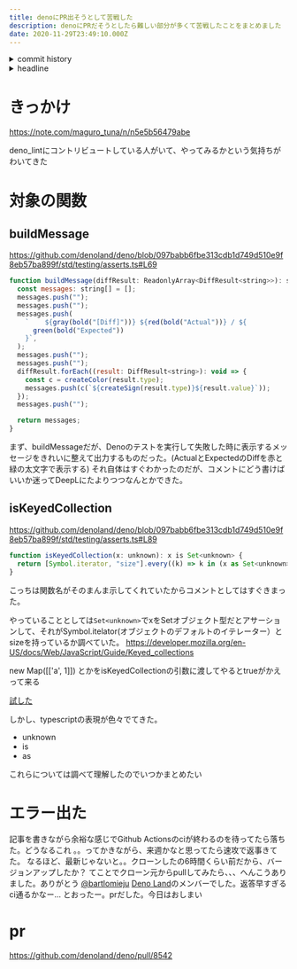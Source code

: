 ```yaml
---
title: denoにPR出そうとして苦戦した
description: denoにPRだそうとしたら難しい部分が多くて苦戦したことをまとめました
date: 2020-11-29T23:49:10.000Z
---
```

<!-- history area start -->
<details><summary>commit history</summary><div><ol>

</ol></div></details>
<!-- history area end -->
<!-- toc area start -->
<details><summary>headline</summary><div>

<!-- toc -->

- [きっかけ](#%E3%81%8D%E3%81%A3%E3%81%8B%E3%81%91)
- [対象の関数](#%E5%AF%BE%E8%B1%A1%E3%81%AE%E9%96%A2%E6%95%B0)
  * [buildMessage](#buildmessage)
  * [isKeyedCollection](#iskeyedcollection)
- [エラー出た](#%E3%82%A8%E3%83%A9%E3%83%BC%E5%87%BA%E3%81%9F)
- [pr](#pr)

<!-- tocstop -->

</div></details>

<!-- toc area end -->

# きっかけ
https://note.com/maguro_tuna/n/n5e5b56479abe

deno_lintにコントリビュートしている人がいて、やってみるかという気持ちがわいてきた

# 対象の関数
## buildMessage
https://github.com/denoland/deno/blob/097babb6fbe313cdb1d749d510e9f8eb57ba899f/std/testing/asserts.ts#L69

```javascript
function buildMessage(diffResult: ReadonlyArray<DiffResult<string>>): string[] {
  const messages: string[] = [];
  messages.push("");
  messages.push("");
  messages.push(
    `    ${gray(bold("[Diff]"))} ${red(bold("Actual"))} / ${
      green(bold("Expected"))
    }`,
  );
  messages.push("");
  messages.push("");
  diffResult.forEach((result: DiffResult<string>): void => {
    const c = createColor(result.type);
    messages.push(c(`${createSign(result.type)}${result.value}`));
  });
  messages.push("");

  return messages;
}
```

まず、buildMessageだが、Denoのテストを実行して失敗した時に表示するメッセージをきれいに整えて出力するものだった。(ActualとExpectedのDiffを赤と緑の太文字で表示する)
それ自体はすぐわかったのだが、コメントにどう書けばいいか迷ってDeepLにたよりつつなんとかできた。

## isKeyedCollection
https://github.com/denoland/deno/blob/097babb6fbe313cdb1d749d510e9f8eb57ba899f/std/testing/asserts.ts#L89

```javascript
function isKeyedCollection(x: unknown): x is Set<unknown> {
  return [Symbol.iterator, "size"].every((k) => k in (x as Set<unknown>));
}
```

こっちは関数名がそのまんま示してくれていたからコメントとしてはすぐきまった。

やっていることとしては`Set<unknown>`でxをSetオブジェクト型だとアサーションして、それがSymbol.itelator(オブジェクトのデフォルトのイテレーター）とsizeを持っているか調べていた。
https://developer.mozilla.org/en-US/docs/Web/JavaScript/Guide/Keyed_collections

new Map([['a', 1]]) とかをisKeyedCollectionの引数に渡してやるとtrueがかえって来る

[試した](https://www.typescriptlang.org/play?#code/PTAEHUFMBsGMHsC2lQBd5oBYoCoE8AHSAZVgCcBLA1UABWgEM8BzM+AVwDsATAGiwoBnUENANQAd0gAjQRVSQAUCEmYKsTKGYUAbpGF4OY0BoadYKdJMoL+gzAzIoz3UNEiPOofEVKVqAHSKymAAmkYI7NCuqGqcANag8ABmIjQUXrFOKBJMggBcISGgoAC0oACCoASMFmgY7p7ehCTkVOle4jUMdRLYTqCc8LEZzCZmoNJODPHFZZXVtZYYkAAeRJTInDQS8po+rf40gnjbDKv8LqD2jpbYoACqAEoAMsK7sUmxkGSCc+VVQQuaTwVb1UBrDYULY7PagbgUZLJH6QbYmJAECjuMigZEMVDsJzCFLNXxtajBBCcQQ0MwAUVWDEQNUgADVHBQGNJ3KAALygABEAAkYNAMOB4GRogLFFTBPB3AExcwABT0xnM9zsyhc9wASmCKhwDQ8ZC8iElzhB7Bo3zcZmY7AYzEg-Fg0HUiS58D0Ii8AoZTJZggFSRxAvADlQAHJhAA5SASAVBFQAeW+ZF2gldWkgx1QjgUrmkeFATgtOlGWH0KAQiBhwiudokkuiIgMHBx3RYbC43CCJUUyS4sFQFHgXiEAGlIHhINwAMIK9yj8ecFWrfKgLjxIYSTh6rdg0TEPMAHh3e84AD5QABvRQlJwEs2gADaxDwiBB0AC8h++KSvwApyAAXpAAoALoBJAehkHgKoqvEep8reiQZKAG5iMIp6oBeCRXteep6gA3IoAC+lITvKirKiq06zvOS7QCuY4TiqnCJqAACyDAECqb5vtGDDRvwACMkH8EJ0iiaAABMknvtGsCyQAzJBkHEQasrUQqkBKvAqqcRIPF8SqeoBC6qAqmJxE6dSekGaqqbSAAVpAo4BPEs6CCqd4MPkYm8NI+RyeRdlyo5dHGaZ-GCcJskSVJ0YyfwCnJSp-DqZpARgZAepAA)

しかし、typescriptの表現が色々でてきた。
- unknown
- is
- as

これらについては調べて理解したのでいつかまとめたい

# エラー出た
記事を書きながら余裕な感じでGithub Actionsのciが終わるのを待ってたら落ちた。どうなるこれ
。。ってかきながら、来週かなと思ってたら速攻で返事きてた。
なるほど、最新じゃないと。。クローンしたの6時間くらい前だから、バージョンアップしたか？
てことでクローン元からpullしてみたら、、、へんこうありました。ありがとう [@bartlomieju](https://github.com/bartlomieju)
[Deno Land](https://github.com/denoland)のメンバーでした。返答早すぎる
ci通るかなー...
とおったー。prだした。今日はおしまい

# pr
https://github.com/denoland/deno/pull/8542

